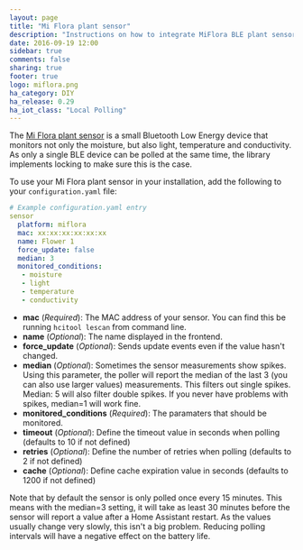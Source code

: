 ```yaml
---
layout: page
title: "Mi Flora plant sensor"
description: "Instructions on how to integrate MiFlora BLE plant sensor with Home Assistant."
date: 2016-09-19 12:00
sidebar: true
comments: false
sharing: true
footer: true
logo: miflora.png
ha_category: DIY
ha_release: 0.29
ha_iot_class: "Local Polling"
---
```


The [Mi Flora plant sensor](https://www.open-homeautomation.com/2016/08/23/reverse-engineering-the-mi-plant-sensor/) is a small Bluetooth Low Energy device that monitors not only the moisture, but also light, temperature and
conductivity. As only a single BLE device can be polled at the same time, the library implements locking to make sure this is the case.

To use your Mi Flora plant sensor in your installation, add the following to your `configuration.yaml` file:

```yaml
# Example configuration.yaml entry
sensor
  platform: miflora
  mac: xx:xx:xx:xx:xx:xx
  name: Flower 1
  force_update: false
  median: 3
  monitored_conditions:
   - moisture
   - light
   - temperature
   - conductivity
```

- **mac** (*Required*): The MAC address of your sensor. You can find this be running `hcitool lescan` from command line.
- **name** (*Optional*): The name displayed in the frontend.
- **force_update** (*Optional*): Sends update events even if the value hasn't changed.
- **median** (*Optional*): Sometimes the sensor measurements show spikes. Using this parameter, the poller will report the median of the last 
  3 (you can also use larger values) measurements. This filters out single spikes. Median: 5 will also filter double spikes.
  If you never have problems with spikes, median=1 will work fine. 
- **monitored_conditions** (*Required*): The paramaters that should be monitored.
- **timeout** (*Optional*): Define the timeout value in seconds when polling (defaults to 10 if not defined)
- **retries** (*Optional*): Define the number of retries when polling (defaults to 2 if not defined)
- **cache** (*Optional*): Define cache expiration value in seconds (defaults to 1200 if not defined)

Note that by default the sensor is only polled once every 15 minutes. This means with the median=3 setting, it will take as least 30 minutes before the sensor will report a value after a Home Assistant restart. As the values usually change very slowly, this isn't a big problem. 
Reducing polling intervals will have a negative effect on the battery life.

